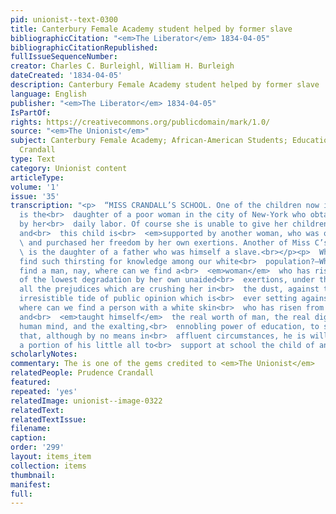 ```yaml
---
pid: unionist--text-0300
title: Canterbury Female Academy student helped by former slave
bibliographicCitation: "<em>The Liberator</em> 1834-04-05"
bibliographicCitationRepublished: 
fullIssueSequenceNumber: 
creator: Charles C. Burleighl, William H. Burleigh
dateCreated: '1834-04-05'
description: Canterbury Female Academy student helped by former slave
language: English
publisher: "<em>The Liberator</em> 1834-04-05"
IsPartOf: 
rights: https://creativecommons.org/publicdomain/mark/1.0/
source: "<em>The Unionist</em>"
subject: Canterbury Female Academy; African-American Students; Education; Race; Prudence
  Crandall
type: Text
category: Unionist content
articleType: 
volume: '1'
issue: '35'
transcription: "<p>  “MISS CRANDALL’S SCHOOL. One of the children now in that school
  is the<br>  daughter of a poor woman in the city of New-York who obtains a living
  by her<br>  daily labor. Of course she is unable to give her children an education,
  and<br>  this child is<br>  <em>supported by another woman, who was once a slave,</em>
  \ and purchased her freedom by her own exertions. Another of Miss C’s scholars<br>
  \ is the daughter of a father who was himself a slave.<br></p><p>  Where can we
  find such thirsting for knowledge among our white<br>  population?—Where can we
  find a man, nay, where can we find a<br>  <em>woman</em>  who has risen from a state
  of the lowest degradation by her own unaided<br>  exertions, under the weight of
  all the prejudices which are crushing her in<br>  the dust, against the seemingly
  irresistible tide of public opinion which is<br>  ever setting against her—I say,
  where can we find a person with a white skin<br>  who has risen from such a situation,
  and<br>  <em>taught himself</em>  the real worth of man, the real dignity of the
  human mind, and the exalting,<br>  ennobling power of education, to such as extent
  that, although by no means in<br>  affluent circumstances, he is willing to spend
  a portion of his little all to<br>  support at school the child of an indigent neighbor?”<br></p><p></p>"
scholarlyNotes: 
commentary: The is one of the gems credited to <em>The Unionist</em>
relatedPeople: Prudence Crandall
featured: 
repeated: 'yes'
relatedImage: unionist--image-0322
relatedText: 
relatedTextIssue: 
filename: 
caption: 
order: '299'
layout: items_item
collection: items
thumbnail: 
manifest: 
full: 
---
```

